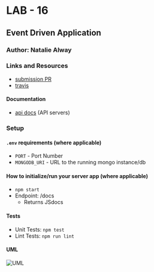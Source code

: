 # LAB - 16

## Event Driven Application

### Author: Natalie Alway

### Links and Resources
* [submission PR]()
* [travis]()

#### Documentation
* [api docs]() (API servers)

### Setup
#### `.env` requirements (where applicable)
* `PORT` - Port Number
* `MONGODB_URI` - URL to the running mongo instance/db

#### How to initialize/run your server app (where applicable)
* `npm start`
* Endpoint: /docs
  * Returns JSdocs
  
#### Tests
* Unit Tests: `npm test`
* Lint Tests: `npm run lint`

#### UML
![UML](imageURL)

